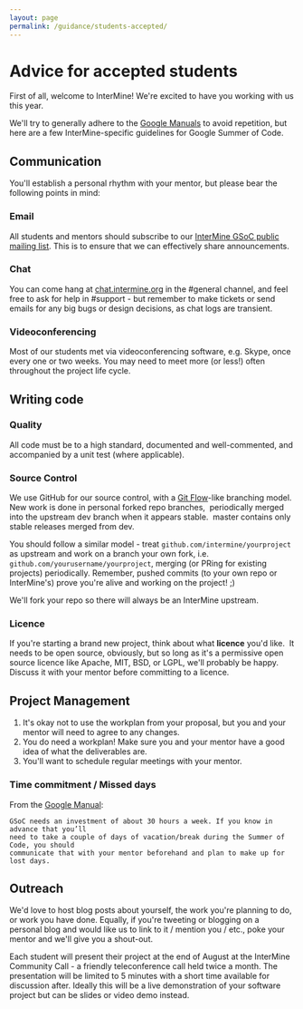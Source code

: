```yaml
---
layout: page
permalink: /guidance/students-accepted/
---
```


# Advice for accepted students

First of all, welcome to InterMine! We're excited to have you working with us this year.

We'll try to generally adhere to the [Google Manuals](https://developers.google.com/open-source/gsoc/resources/guide) to avoid repetition, but here are a few InterMine-specific guidelines for Google Summer of Code.

## Communication

You'll establish a personal rhythm with your mentor, but please bear the following points in mind:

### Email

All students and mentors should subscribe to our [InterMine GSoC public mailing list](https://lists.cam.ac.uk/mailman/listinfo/gen-intermine-gsoc-public). This is to ensure that we can effectively share announcements.

### Chat

You can come hang at [chat.intermine.org](http://chat.intermine.org) in the #general channel, and feel free to ask for help in #support - but remember to make tickets or send emails for any big bugs or design decisions, as chat logs are transient.

### Videoconferencing

Most of our students met via videoconferencing software, e.g. Skype, once every one or two weeks. You may need to meet more (or less!) often throughout the project life cycle.

## Writing code

### Quality

All code must be to a high standard, documented and well-commented, and accompanied by a unit test (where applicable).

### Source Control

We use GitHub for our source control, with a [Git Flow](http://nvie.com/posts/a-successful-git-branching-model/)-like branching model. New work is done in personal forked repo branches,  periodically merged into the upstream dev branch when it appears stable.  master contains only stable releases merged from dev.

You should follow a similar model - treat `github.com/intermine/yourproject` as upstream and work on a branch your own fork, i.e. `github.com/yourusername/yourproject`, merging (or PRing for existing projects) periodically. Remember, pushed commits (to your own repo or InterMine's) prove you're alive and working on the project! ;)

We'll fork your repo so there will always be an InterMine upstream.

### Licence

If you're starting a brand new project, think about what **licence** you'd like.  It needs to be open source, obviously, but so long as it's a permissive open source licence like Apache, MIT, BSD, or LGPL, we'll probably be happy. Discuss it with your mentor before committing to a licence.

## Project Management

1. It's okay not to use the workplan from your proposal, but you and your mentor will need to agree to any changes.
2. You do need a workplan! Make sure you and your mentor have a good idea of what the deliverables are.
3. You'll want to schedule regular meetings with your mentor.

### Time commitment / Missed days

From the [Google Manual](https://developers.google.com/open-source/gsoc/resources/guide):

``` 
GSoC needs an investment of about 30 hours a week. If you know in advance that you’ll 
need to take a couple of days of vacation/break during the Summer of Code, you should 
communicate that with your mentor beforehand and plan to make up for lost days.
```

## Outreach

We'd love to host blog posts about yourself, the work you're planning to do, or work you have done. Equally, if you're tweeting or blogging on a personal blog and would like us to link to it / mention you / etc., poke your mentor and we'll give you a shout-out.

Each student will present their project at the end of August at the InterMine Community Call - a friendly teleconference call held twice a month. The presentation will be limited to 5 minutes with a short time available for discussion after. Ideally this will be a live demonstration of your software project but can be slides or video demo instead. 
